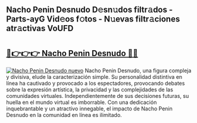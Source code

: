 ## Nacho Penin Desnudo D𝚎sn𝚞dos filtr𝚊dos - Parts-ayG Vid𝚎os f𝚘tos - N𝚞evas filtr𝚊ciones atr𝚊ctivas VoUFD

# <h2><a href="http://mb7alx.tromn.icu/?c=Nacho+Penin+Desnudo">🔗👉👉👉 Nacho Penin Desnudo 🔗🔗</a></h2>

[![Nacho Penin Desnudo nuevo](https://i.imgur.com/pEAQMta.gif)](http://mb7alx.tromn.icu/?c=Nacho+Penin+Desnudo)
Nacho Penin Desnudo, una figura compleja y divisiva, elude la caracterización simple. Su personalidad distintiva en línea ha cautivado y provocado a los espectadores, provocando debates sobre la expresión artística, la privacidad y las complejidades de las comunidades virtuales. Independientemente de sus decisiones futuras, su huella en el mundo virtual es imborrable. Con una dedicación inquebrantable y un atractivo innegable, el impacto de Nacho Penin Desnudo en la comunidad en línea es ilimitado.
